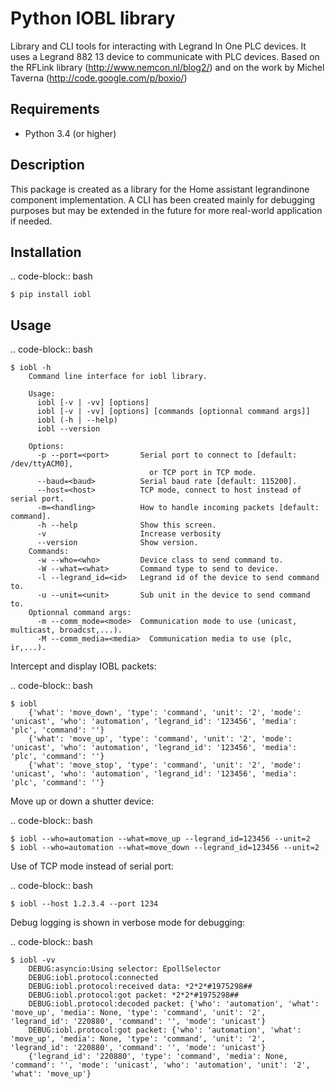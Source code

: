 Python IOBL library
===================

Library and CLI tools for interacting with Legrand In One PLC devices.
It uses a Legrand 882 13 device to communicate with PLC devices.
Based on the RFLink library (http://www.nemcon.nl/blog2/) and on the work 
by Michel Taverna (http://code.google.com/p/boxio/)

Requirements
------------

- Python 3.4 (or higher)

Description
-----------

This package is created as a library for the Home assistant legrandinone component implementation. A CLI has been created mainly for debugging purposes but may be extended in the future for more real-world application if needed.

Installation
------------

.. code-block:: bash

    $ pip install iobl

Usage
-----


.. code-block:: bash

    $ iobl -h
        Command line interface for iobl library.

        Usage:
          iobl [-v | -vv] [options]
          iobl [-v | -vv] [options] [commands [optionnal command args]]
          iobl (-h | --help)
          iobl --version

        Options:
          -p --port=<port>       Serial port to connect to [default: /dev/ttyACM0],
                                   or TCP port in TCP mode.
          --baud=<baud>          Serial baud rate [default: 115200].
          --host=<host>          TCP mode, connect to host instead of serial port.
          -m=<handling>          How to handle incoming packets [default: command].
          -h --help              Show this screen.
          -v                     Increase verbosity
          --version              Show version.
        Commands:
          -w --who=<who>         Device class to send command to.
          -W --what=<what>       Command type to send to device.
          -l --legrand_id=<id>   Legrand id of the device to send command to.
          -u --unit=<unit>       Sub unit in the device to send command to.
        Optionnal command args:
          -m --comm_mode=<mode>  Communication mode to use (unicast, multicast, broadcst,...).
          -M --comm_media=<media>  Communication media to use (plc, ir,...).

Intercept and display IOBL packets:

.. code-block:: bash

    $ iobl
        {'what': 'move_down', 'type': 'command', 'unit': '2', 'mode': 'unicast', 'who': 'automation', 'legrand_id': '123456', 'media': 'plc', 'command': ''}
        {'what': 'move_up', 'type': 'command', 'unit': '2', 'mode': 'unicast', 'who': 'automation', 'legrand_id': '123456', 'media': 'plc', 'command': ''}
        {'what': 'move_stop', 'type': 'command', 'unit': '2', 'mode': 'unicast', 'who': 'automation', 'legrand_id': '123456', 'media': 'plc', 'command': ''}

Move up or down a shutter device:

.. code-block:: bash

    $ iobl --who=automation --what=move_up --legrand_id=123456 --unit=2
    $ iobl --who=automation --what=move_down --legrand_id=123456 --unit=2

Use of TCP mode instead of serial port:

.. code-block:: bash

    $ iobl --host 1.2.3.4 --port 1234

Debug logging is shown in verbose mode for debugging:

.. code-block:: bash

    $ iobl -vv
        DEBUG:asyncio:Using selector: EpollSelector
        DEBUG:iobl.protocol:connected
        DEBUG:iobl.protocol:received data: *2*2*#1975298##
        DEBUG:iobl.protocol:got packet: *2*2*#1975298##
        DEBUG:iobl.protocol:decoded packet: {'who': 'automation', 'what': 'move_up', 'media': None, 'type': 'command', 'unit': '2', 'legrand_id': '220880', 'command': '', 'mode': 'unicast'}
        DEBUG:iobl.protocol:got packet: {'who': 'automation', 'what': 'move_up', 'media': None, 'type': 'command', 'unit': '2', 'legrand_id': '220880', 'command': '', 'mode': 'unicast'}
        {'legrand_id': '220880', 'type': 'command', 'media': None, 'command': '', 'mode': 'unicast', 'who': 'automation', 'unit': '2', 'what': 'move_up'}

